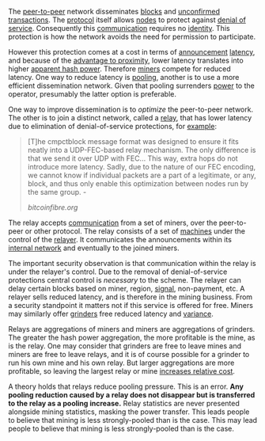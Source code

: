 The [peer-to-peer](Glossary#peer-to-peer) network disseminates [blocks](Glossary#block) and [unconfirmed](Glossary#unconfirmed) [transactions](Glossary#transaction). The [protocol](Glossary#protocol) itself allows [nodes](Glossary#node) to protect against [denial of service](Glossary#denial-of-service). Consequently this [communication](Glossary#communication) requires no [identity](Glossary#identity). This protection is how the network avoids the need for permission to participate.

However this protection comes at a cost in terms of [announcement](Glossary#announcement) [latency](Glossary#latency), and because of the [advantage to proximity](Proximity-Premium-Flaw), lower latency translates into higher [apparent hash power](Glossary#apparent-hash-power). Therefore [miners](Glossary#miner) compete for reduced latency. One way to reduce latency is [pooling](Glossary#pooling), another is to use a more efficient dissemination network. Given that pooling surrenders [power](Glossary#power) to the operator, presumably the latter option is preferable.

One way to improve dissemination is to *optimize* the peer-to-peer network. The other is to join a distinct network, called a [relay](Glossary#relay), that has lower latency due to elimination of denial-of-service protections, for [example](http://bitcoinfibre.org):

> [T]he cmpctblock message format was designed to ensure it fits neatly into a UDP-FEC-based relay mechanism. The only difference is that we send it over UDP with FEC... This way, extra hops do not introduce more latency. Sadly, due to the nature of our FEC encoding, we cannot know if individual packets are a part of a legitimate, or any, block, and thus only enable this optimization between nodes run by the same group. - 
>
> *bitcoinfibre.org*

The relay accepts [communication](Glossary#communication) from a set of miners, over the peer-to-peer or other protocol. The relay consists of a set of [machines](Glossary#machine) under the control of the [relayer](Glossary#relayer). It communicates the announcements within its [internal network](https://bitcoinmagazine.com/articles/blockstream-satellite-broadcasting-bitcoin-space) and eventually to the joined miners.

The important security observation is that communication within the relay is under the relayer's control. Due to the removal of denial-of-service protections central control is *necessary* to the scheme. The relayer can delay certain blocks based on miner, region, [signal](Glossary#signal), non-payment, etc. A relayer sells reduced latency, and is therefore in the mining business. From a security standpoint it matters not if this service is offered for free. Miners may similarly offer [grinders](Glossary#grinder) free reduced latency and [variance](Glossary#variance).

Relays are aggregations of miners and miners are aggregations of grinders. The greater the hash power aggregation, the more profitable is the mine, as is the relay. One may consider that grinders are free to leave mines and miners are free to leave relays, and it is of course possible for a grinder to run his own mine and his own relay. But larger aggregations are more profitable, so leaving the largest relay or mine [increases relative cost](Zero-Sum-Property).

A theory holds that relays reduce pooling pressure. This is an error. **Any pooling reduction caused by a relay does not disappear but is transferred to the relay as a pooling increase.** Relay statistics are never presented alongside mining statistics, masking the power transfer. This leads people to believe that mining is less strongly-pooled than is the case. This may lead people to believe that mining is less strongly-pooled than is the case.

